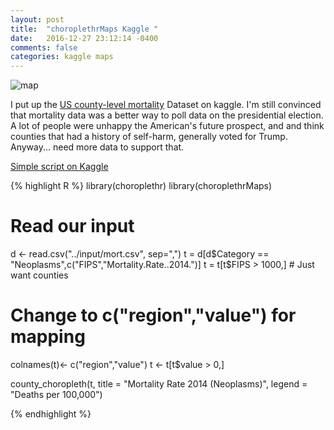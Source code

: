 ```yaml
---
layout: post
title:  "choroplethrMaps Kaggle "
date:   2016-12-27 23:12:14 -0400 
comments: false
categories: kaggle maps
---
```


![map](https://storage.googleapis.com/montco-stats/kaggleNeoplasms.png)

I put up the [US county-level mortality](https://www.kaggle.com/IHME/us-countylevel-mortality) Dataset
on kaggle.  I'm still convinced that mortality data was a better way to poll data on
the presidential election. A lot of people were unhappy the American's future prospect, and
and think counties that had a history of self-harm, generally voted for Trump. Anyway... need
more data to support that.

[Simple script on Kaggle](https://www.kaggle.com/mchirico/d/IHME/us-countylevel-mortality/quick-start-r)


{% highlight R %}
library(choroplethr)
library(choroplethrMaps)



# Read our input
d <- read.csv("../input/mort.csv", sep=",")
t = d[d$Category == "Neoplasms",c("FIPS","Mortality.Rate..2014.")]
t = t[t$FIPS > 1000,]  # Just want counties

# Change to c("region","value") for mapping
colnames(t)<- c("region","value")
t <- t[t$value > 0,]


county_choropleth(t,
                 title      = "Mortality Rate 2014 (Neoplasms)",
		                  legend     = "Deaths per 100,000")


{% endhighlight %}


